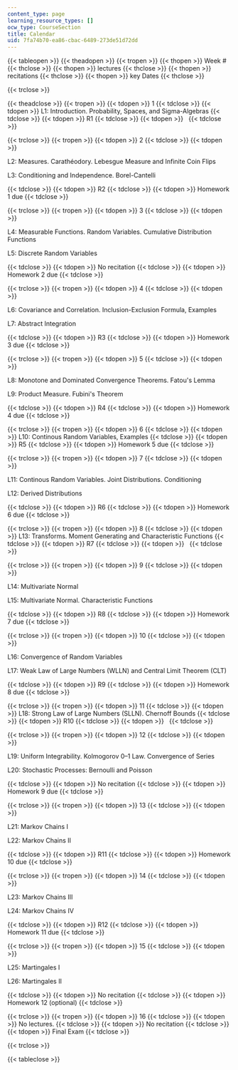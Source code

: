 ```yaml
---
content_type: page
learning_resource_types: []
ocw_type: CourseSection
title: Calendar
uid: 7fa74b70-ea86-cbac-6489-273de51d72dd
---
```


{{< tableopen >}}
{{< theadopen >}}
{{< tropen >}}
{{< thopen >}}
Week #
{{< thclose >}}
{{< thopen >}}
lectures
{{< thclose >}}
{{< thopen >}}
recitations
{{< thclose >}}
{{< thopen >}}
key Dates
{{< thclose >}}

{{< trclose >}}

{{< theadclose >}}
{{< tropen >}}
{{< tdopen >}}
1
{{< tdclose >}}
{{< tdopen >}}
L1: Introduction. Probability, Spaces, and Sigma-Algebras
{{< tdclose >}}
{{< tdopen >}}
R1
{{< tdclose >}}
{{< tdopen >}}
 
{{< tdclose >}}

{{< trclose >}}
{{< tropen >}}
{{< tdopen >}}
2
{{< tdclose >}}
{{< tdopen >}}


L2: Measures. ﻿Carathéodory. Lebesgue Measure and Infinite Coin Flips

L3: Conditioning and Independence. Borel-Cantelli


{{< tdclose >}}
{{< tdopen >}}
R2
{{< tdclose >}}
{{< tdopen >}}
Homework 1 due
{{< tdclose >}}

{{< trclose >}}
{{< tropen >}}
{{< tdopen >}}
3
{{< tdclose >}}
{{< tdopen >}}


L4: Measurable Functions. Random Variables. Cumulative Distribution Functions

L5: Discrete Random Variables


{{< tdclose >}}
{{< tdopen >}}
No recitation
{{< tdclose >}}
{{< tdopen >}}
Homework 2 due
{{< tdclose >}}

{{< trclose >}}
{{< tropen >}}
{{< tdopen >}}
4
{{< tdclose >}}
{{< tdopen >}}


L6: Covariance and Correlation. Inclusion-Exclusion Formula, Examples

L7: Abstract Integration


{{< tdclose >}}
{{< tdopen >}}
R3
{{< tdclose >}}
{{< tdopen >}}
Homework 3 due
{{< tdclose >}}

{{< trclose >}}
{{< tropen >}}
{{< tdopen >}}
5
{{< tdclose >}}
{{< tdopen >}}


L8: Monotone and Dominated Convergence Theorems. Fatou's Lemma

L9: Product Measure. Fubini's Theorem


{{< tdclose >}}
{{< tdopen >}}
R4
{{< tdclose >}}
{{< tdopen >}}
Homework 4 due
{{< tdclose >}}

{{< trclose >}}
{{< tropen >}}
{{< tdopen >}}
6
{{< tdclose >}}
{{< tdopen >}}
L10: Continous Random Variables, Examples
{{< tdclose >}}
{{< tdopen >}}
R5
{{< tdclose >}}
{{< tdopen >}}
Homework 5 due
{{< tdclose >}}

{{< trclose >}}
{{< tropen >}}
{{< tdopen >}}
7
{{< tdclose >}}
{{< tdopen >}}


L11: Continous Random Variables. Joint Distributions. Conditioning

L12: Derived Distributions


{{< tdclose >}}
{{< tdopen >}}
R6
{{< tdclose >}}
{{< tdopen >}}
Homework 6 due
{{< tdclose >}}

{{< trclose >}}
{{< tropen >}}
{{< tdopen >}}
8
{{< tdclose >}}
{{< tdopen >}}
L13: Transforms. Moment Generating and Characteristic Functions
{{< tdclose >}}
{{< tdopen >}}
R7
{{< tdclose >}}
{{< tdopen >}}
 
{{< tdclose >}}

{{< trclose >}}
{{< tropen >}}
{{< tdopen >}}
9
{{< tdclose >}}
{{< tdopen >}}


L14: Multivariate Normal

L15: Multivariate Normal. Characteristic Functions


{{< tdclose >}}
{{< tdopen >}}
R8
{{< tdclose >}}
{{< tdopen >}}
Homework 7 due
{{< tdclose >}}

{{< trclose >}}
{{< tropen >}}
{{< tdopen >}}
10
{{< tdclose >}}
{{< tdopen >}}


L16: Convergence of Random Variables

L17: Weak Law of Large Numbers (WLLN) and Central Limit Theorem (CLT)


{{< tdclose >}}
{{< tdopen >}}
R9
{{< tdclose >}}
{{< tdopen >}}
Homework 8 due
{{< tdclose >}}

{{< trclose >}}
{{< tropen >}}
{{< tdopen >}}
11
{{< tdclose >}}
{{< tdopen >}}
L18: Strong Law of Large Numbers (SLLN). Chernoff Bounds
{{< tdclose >}}
{{< tdopen >}}
R10
{{< tdclose >}}
{{< tdopen >}}
 
{{< tdclose >}}

{{< trclose >}}
{{< tropen >}}
{{< tdopen >}}
12
{{< tdclose >}}
{{< tdopen >}}


L19: Uniform Integrability. Kolmogorov 0–1 Law. Convergence of Series

L20: Stochastic Processes: Bernoulli and Poisson


{{< tdclose >}}
{{< tdopen >}}
No recitation
{{< tdclose >}}
{{< tdopen >}}
Homework 9 due
{{< tdclose >}}

{{< trclose >}}
{{< tropen >}}
{{< tdopen >}}
13
{{< tdclose >}}
{{< tdopen >}}


L21: Markov Chains I

L22: Markov Chains II


{{< tdclose >}}
{{< tdopen >}}
R11
{{< tdclose >}}
{{< tdopen >}}
Homework 10 due
{{< tdclose >}}

{{< trclose >}}
{{< tropen >}}
{{< tdopen >}}
14
{{< tdclose >}}
{{< tdopen >}}


L23: Markov Chains III

L24: Markov Chains IV


{{< tdclose >}}
{{< tdopen >}}
R12
{{< tdclose >}}
{{< tdopen >}}
Homework 11 due
{{< tdclose >}}

{{< trclose >}}
{{< tropen >}}
{{< tdopen >}}
15
{{< tdclose >}}
{{< tdopen >}}


L25: Martingales I

L26: Martingales II


{{< tdclose >}}
{{< tdopen >}}
No recitation
{{< tdclose >}}
{{< tdopen >}}
Homework 12 (optional)
{{< tdclose >}}

{{< trclose >}}
{{< tropen >}}
{{< tdopen >}}
16
{{< tdclose >}}
{{< tdopen >}}
No lectures.
{{< tdclose >}}
{{< tdopen >}}
No recitation
{{< tdclose >}}
{{< tdopen >}}
Final Exam
{{< tdclose >}}

{{< trclose >}}

{{< tableclose >}}